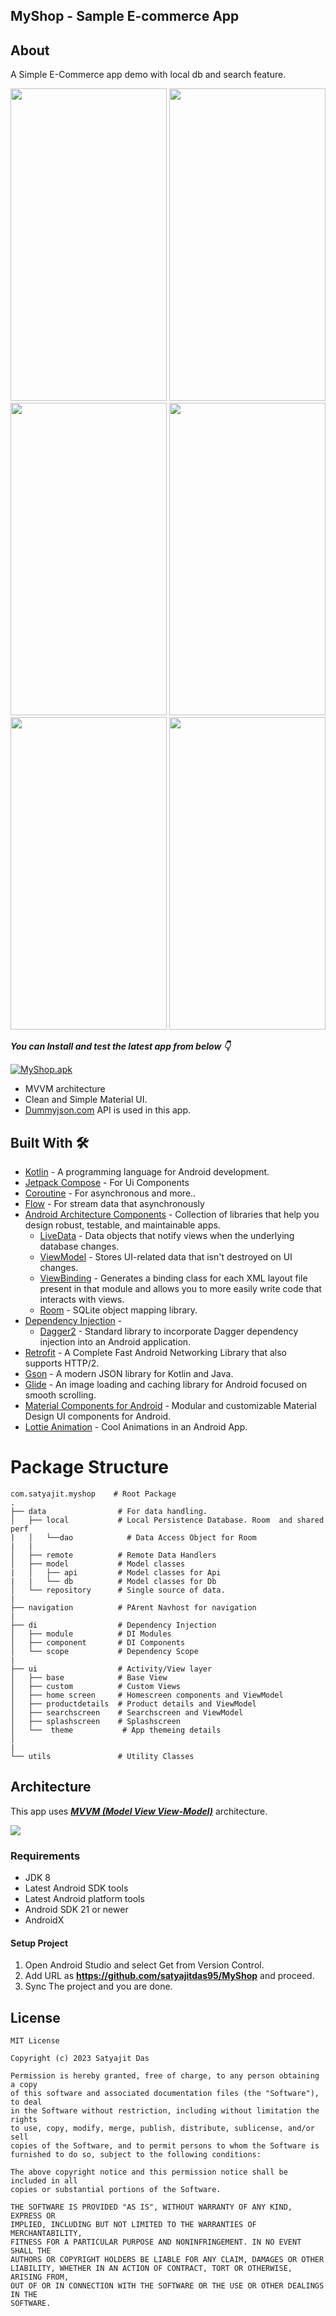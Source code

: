 
## MyShop - Sample E-commerce App

## About
A Simple E-Commerce app demo with local db and search feature. 


<p align="center">
<img src="https://github.com/satyajitdas95/MyShop/assets/24476245/5322bd85-4f7b-47e1-b7cb-fbb3a3331cd5).jpeg" height="500" width="250">
<img src="https://github.com/satyajitdas95/MyShop/assets/24476245/f169d3d0-4f16-4729-b30a-282109e509a0).jpeg" height="500" width="250">
<img src="https://github.com/satyajitdas95/MyShop/assets/24476245/28315cc1-9916-4218-8946-615d77c142d0).jpeg" height="500" width="250">
<img src="https://github.com/satyajitdas95/MyShop/assets/24476245/24351ade-c0e3-4d46-afa1-6e0f116e13af).jpeg" height="500" width="250">
<img src="https://github.com/satyajitdas95/MyShop/assets/24476245/2f4f2f80-67ff-4497-a8aa-ad9aa97a3e4d).jpeg" height="500" width="250">
<img src="https://github.com/satyajitdas95/MyShop/assets/24476245/2f4f2f80-67ff-4497-a8aa-ad9aa97a3e4d).jpeg" height="500" width="250">
</p>



***You can Install and test the latest app from below 👇***

[![MyShop.apk](https://img.shields.io/badge/MyShop-Apk-blue?style=for-the-badge&logo=android)](https://github.com/dassatya1995/MyShop/releases/download/myshop_v1/MyShop.apk)



- MVVM architecture
- Clean and Simple Material UI.
- [Dummyjson.com](https://dummyjson.com/) API is used in this app.

## Built With 🛠
- [Kotlin](https://kotlinlang.org/) - A programming language for Android development.
- [Jetpack Compose](https://developer.android.com/jetpack/compose) - For Ui Components
- [Coroutine](https://developer.android.com/kotlin/coroutines) - For asynchronous and more..
- [Flow](https://developer.android.com/kotlin/flow) - For stream data that asynchronously
- [Android Architecture Components](https://developer.android.com/topic/libraries/architecture) - Collection of libraries that help you design robust, testable, and maintainable apps.
    - [LiveData](https://developer.android.com/topic/libraries/architecture/livedata) - Data objects that notify views when the underlying database changes.
    - [ViewModel](https://developer.android.com/topic/libraries/architecture/viewmodel) - Stores UI-related data that isn't destroyed on UI changes.
    - [ViewBinding](https://developer.android.com/topic/libraries/view-binding) - Generates a binding class for each XML layout file present in that module and allows you to more easily write code that interacts with views.
    - [Room](https://developer.android.com/topic/libraries/architecture/room) - SQLite object mapping library.
- [Dependency Injection](https://developer.android.com/training/dependency-injection) -
    - [Dagger2](https://dagger.dev/) - Standard library to incorporate Dagger dependency injection into an Android application.
- [Retrofit](https://github.com/amitshekhariitbhu/Fast-Android-Networking) - A Complete Fast Android Networking Library that also supports HTTP/2.
- [Gson](https://github.com/google/gson) - A modern JSON library for Kotlin and Java.
- [Glide](https://github.com/bumptech/glide) - An image loading and caching library for Android focused on smooth scrolling.
- [Material Components for Android](https://github.com/material-components/material-components-android) - Modular and customizable Material Design UI components for Android.
- [Lottie Animation]([https://github.com/material-components/material-components-android](https://lottiefiles.com/)) - Cool Animations in an Android App.



# Package Structure

    com.satyajit.myshop    # Root Package
    .
    ├── data                # For data handling.
    │   ├── local           # Local Persistence Database. Room  and shared perf
    |   │   └──dao            # Data Access Object for Room   
    |   |   
    │   ├── remote          # Remote Data Handlers     
    │   ├── model           # Model classes
    |   │   ├── api         # Model classes for Api
    |   |   └── db          # Model classes for Db
    │   └── repository      # Single source of data.
    |
    ├── navigation          # PArent Navhost for navigation  
    |
    ├── di                  # Dependency Injection  
    │   ├── module          # DI Modules
    │   ├── component       # DI Components       
    │   └── scope           # Dependency Scope
    |
    ├── ui                  # Activity/View layer
    │   ├── base            # Base View
    │   ├── custom          # Custom Views
    │   ├── home screen     # Homescreen components and ViewModel
    │   ├── productdetails  # Product details and ViewModel
    │   ├── searchscreen    # Searchscreen and ViewModel
    │   ├── splashscreen    # Splashscreen 
    │   └──  theme           # App themeing details
    │   
    |
    └── utils               # Utility Classes 


## Architecture
This app uses [***MVVM (Model View View-Model)***](https://developer.android.com/jetpack/docs/guide#recommended-app-arch) architecture.

![](https://developer.android.com/topic/libraries/architecture/images/final-architecture.png)

### Requirements
- JDK 8
- Latest Android SDK tools
- Latest Android platform tools
- Android SDK 21 or newer
- AndroidX

#### Setup Project
1. Open Android Studio and select Get from Version Control.
2. Add URL as **https://github.com/satyajitdas95/MyShop** and proceed.
3. Sync The project and you are done.




## License
```
MIT License

Copyright (c) 2023 Satyajit Das

Permission is hereby granted, free of charge, to any person obtaining a copy
of this software and associated documentation files (the "Software"), to deal
in the Software without restriction, including without limitation the rights
to use, copy, modify, merge, publish, distribute, sublicense, and/or sell
copies of the Software, and to permit persons to whom the Software is
furnished to do so, subject to the following conditions:

The above copyright notice and this permission notice shall be included in all
copies or substantial portions of the Software.

THE SOFTWARE IS PROVIDED "AS IS", WITHOUT WARRANTY OF ANY KIND, EXPRESS OR
IMPLIED, INCLUDING BUT NOT LIMITED TO THE WARRANTIES OF MERCHANTABILITY,
FITNESS FOR A PARTICULAR PURPOSE AND NONINFRINGEMENT. IN NO EVENT SHALL THE
AUTHORS OR COPYRIGHT HOLDERS BE LIABLE FOR ANY CLAIM, DAMAGES OR OTHER
LIABILITY, WHETHER IN AN ACTION OF CONTRACT, TORT OR OTHERWISE, ARISING FROM,
OUT OF OR IN CONNECTION WITH THE SOFTWARE OR THE USE OR OTHER DEALINGS IN THE
SOFTWARE.
```
